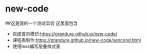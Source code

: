 # new-code

##这是我的一个测试实验
这里面包含
* 百度首页模仿:https://grandure.github.io/new-code/
* 课程表制作:https://grandure.github.io/new-code/sencond.html
* 使用less编写层叠样式表
